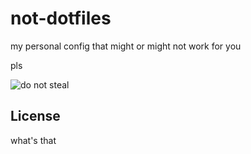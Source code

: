 # not-dotfiles

my personal config that might or might not work for you

pls

![do not steal](https://media.discordapp.net/stickers/1328808304356491416.webp?size=160&quality=lossless)

## License

what's that